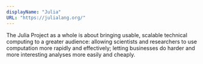 ```yaml
---
displayName: "Julia"
URL: "https://julialang.org/"
---
```


The Julia Project as a whole is about bringing usable, scalable technical computing to a greater audience: allowing scientists and researchers to use computation more rapidly and effectively; letting businesses do harder and more interesting analyses more easily and cheaply. 